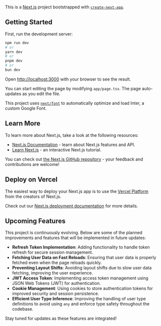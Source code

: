 This is a [Next.js](https://nextjs.org/) project bootstrapped with [`create-next-app`](https://github.com/vercel/next.js/tree/canary/packages/create-next-app).

## Getting Started

First, run the development server:

```bash
npm run dev
# or
yarn dev
# or
pnpm dev
# or
bun dev
```

Open [http://localhost:3000](http://localhost:3000) with your browser to see the result.

You can start editing the page by modifying `app/page.tsx`. The page auto-updates as you edit the file.

This project uses [`next/font`](https://nextjs.org/docs/basic-features/font-optimization) to automatically optimize and load Inter, a custom Google Font.

## Learn More

To learn more about Next.js, take a look at the following resources:

- [Next.js Documentation](https://nextjs.org/docs) - learn about Next.js features and API.
- [Learn Next.js](https://nextjs.org/learn) - an interactive Next.js tutorial.

You can check out [the Next.js GitHub repository](https://github.com/vercel/next.js/) - your feedback and contributions are welcome!

## Deploy on Vercel

The easiest way to deploy your Next.js app is to use the [Vercel Platform](https://vercel.com/new?utm_medium=default-template&filter=next.js&utm_source=create-next-app&utm_campaign=create-next-app-readme) from the creators of Next.js.

Check out our [Next.js deployment documentation](https://nextjs.org/docs/deployment) for more details.

## Upcoming Features

This project is continuously evolving. Below are some of the planned improvements and features that will be implemented in future updates:

- **Refresh Token Implementation**: Adding functionality to handle token refresh for secure session management.
- **Fetching User Data on Fast Reloads**: Ensuring that user data is properly fetched even when the page reloads quickly.
- **Preventing Layout Shifts**: Avoiding layout shifts due to slow user data fetching, improving the user experience.
- **JWT Access Token**: Implementing access token management using JSON Web Tokens (JWT) for authentication.
- **Cookie Management**: Using cookies to store authentication tokens for improved security and session persistence.
- **Efficient User Type Inference**: Improving the handling of user type definitions to avoid using `any` and enforce type safety throughout the codebase.

Stay tuned for updates as these features are integrated!

